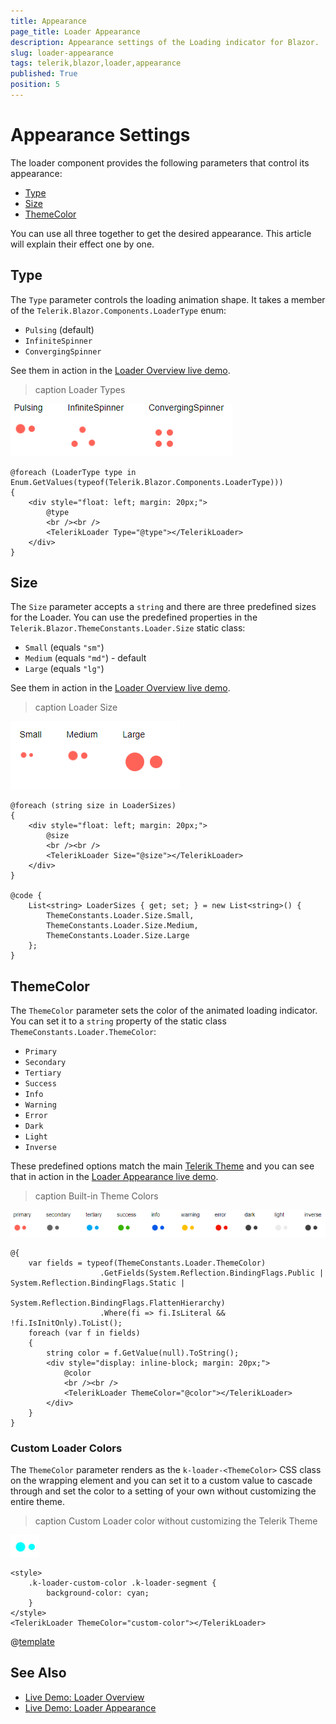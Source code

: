 ```yaml
---
title: Appearance
page_title: Loader Appearance
description: Appearance settings of the Loading indicator for Blazor.
slug: loader-appearance
tags: telerik,blazor,loader,appearance
published: True
position: 5
---
```


# Appearance Settings

The loader component provides the following parameters that control its appearance:

* [Type](#type)
* [Size](#size)
* [ThemeColor](#themecolor)

You can use all three together to get the desired appearance. This article will explain their effect one by one.


## Type

The `Type` parameter controls the loading animation shape. It takes a member of the `Telerik.Blazor.Components.LoaderType` enum:

* `Pulsing` (default)
* `InfiniteSpinner`
* `ConvergingSpinner`

See them in action in the [Loader Overview live demo](https://demos.telerik.com/blazor-ui/loader/overview).

>caption Loader Types

![loader types](images/loader-types.gif)

````RAZOR
@foreach (LoaderType type in Enum.GetValues(typeof(Telerik.Blazor.Components.LoaderType)))
{
    <div style="float: left; margin: 20px;">
        @type
        <br /><br />
        <TelerikLoader Type="@type"></TelerikLoader>
    </div>
}
````


## Size

The `Size` parameter accepts a `string` and there are three predefined sizes for the Loader. You can use the predefined properties in the `Telerik.Blazor.ThemeConstants.Loader.Size` static class:

* `Small` (equals `"sm"`)
* `Medium` (equals `"md"`) - default
* `Large` (equals `"lg"`)

See them in action in the [Loader Overview live demo](https://demos.telerik.com/blazor-ui/loader/overview).

>caption Loader Size

![loader size](images/loader-size.png)

````RAZOR
@foreach (string size in LoaderSizes)
{
    <div style="float: left; margin: 20px;">
        @size
        <br /><br />
        <TelerikLoader Size="@size"></TelerikLoader>
    </div>
}

@code {
    List<string> LoaderSizes { get; set; } = new List<string>() {
        ThemeConstants.Loader.Size.Small,
        ThemeConstants.Loader.Size.Medium,
        ThemeConstants.Loader.Size.Large
    };
}
````


## ThemeColor

The `ThemeColor` parameter sets the color of the animated loading indicator. You can set it to a `string` property of the static class `ThemeConstants.Loader.ThemeColor`:

* `Primary`
* `Secondary`
* `Tertiary`
* `Success`
* `Info`
* `Warning`
* `Error`
* `Dark`
* `Light`
* `Inverse`

These predefined options match the main [Telerik Theme](slug:themes-overview) and you can see that in action in the [Loader Appearance live demo](https://demos.telerik.com/blazor-ui/loader/appearance).

>caption Built-in Theme Colors

![Loader Theme Colors](images/loader-built-in-theme-colors.png)

````RAZOR
@{
    var fields = typeof(ThemeConstants.Loader.ThemeColor)
                    .GetFields(System.Reflection.BindingFlags.Public | System.Reflection.BindingFlags.Static |
                       System.Reflection.BindingFlags.FlattenHierarchy)
                    .Where(fi => fi.IsLiteral && !fi.IsInitOnly).ToList();
    foreach (var f in fields)
    {
        string color = f.GetValue(null).ToString();
        <div style="display: inline-block; margin: 20px;">
            @color
            <br /><br />
            <TelerikLoader ThemeColor="@color"></TelerikLoader>
        </div>
    }
}
````


### Custom Loader Colors

The `ThemeColor` parameter renders as the `k-loader-<ThemeColor>` CSS class on the wrapping element and you can set it to a custom value to cascade through and set the color to a setting of your own without customizing the entire theme.

>caption Custom Loader color without customizing the Telerik Theme

![Custom loader color](images/loader-custom-color.png)

````RAZOR
<style>
    .k-loader-custom-color .k-loader-segment {
        background-color: cyan;
    }
</style>
<TelerikLoader ThemeColor="custom-color"></TelerikLoader>
````

@[template](/_contentTemplates/common/themebuilder-section.md#appearance-themebuilder)

## See Also

* [Live Demo: Loader Overview](https://demos.telerik.com/blazor-ui/loader/overview)
* [Live Demo: Loader Appearance](https://demos.telerik.com/blazor-ui/loader/appearance)
